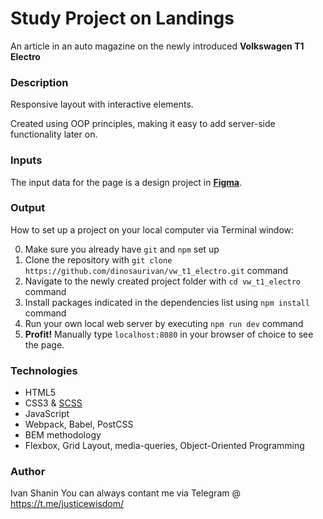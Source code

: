# Study Project on Landings

An article in an auto magazine on the newly introduced **Volkswagen T1 Electro**

### Description

Responsive layout with interactive elements.

Created using OOP principles, making it easy to add server-side functionality later on.

### Inputs

The input data for the page is a design project in [**Figma**](https://www.figma.com/file/G3UWFlQmNtNs67751YiDH2/Month-of-Landings_external-link?type=design&node-id=2-1369&mode=dev).

### Output

How to set up a project on your local computer via Terminal window:

0. Make sure you already have `git` and `npm` set up
1. Clone the repository with `git clone https://github.com/dinosaurivan/vw_t1_electro.git` command
2. Navigate to the newly created project folder with `cd vw_t1_electro` command
3. Install packages indicated in the dependencies list using `npm install` command
8. Run your own local web server by executing `npm run dev` command
9. **Profit!** Manually type `localhost:8080` in your browser of choice to see the page.

### Technologies

- HTML5
- CSS3 & [SCSS](https://sass-lang.com)
- JavaScript
- Webpack, Babel, PostCSS
- BEM methodology
- Flexbox, Grid Layout, media-queries, Object-Oriented Programming

### Author

Ivan Shanin
You can always contant me via Telegram @ https://t.me/justicewisdom/
